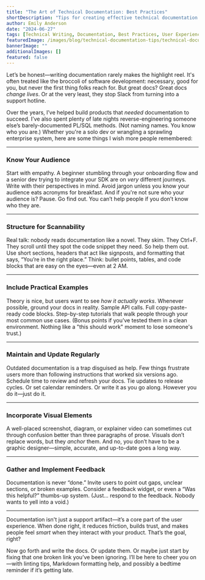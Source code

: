 ```yaml
---
title: "The Art of Technical Documentation: Best Practices"
shortDescription: "Tips for creating effective technical documentation that users will actually read"
author: Emily Anderson
date: "2024-06-27"
tags: [Technical Writing, Documentation, Best Practices, User Experience]
featuredImage: /images/blog/technical-documentation-tips/technical-documentation-tips-featured.jpg
bannerImage: ""
additionalImages: []
featured: false
---
```

Let’s be honest—writing documentation rarely makes the highlight reel. It's often treated like the broccoli of software development: necessary, good for you, but never the first thing folks reach for. But great docs? Great docs *change lives*. Or at the very least, they stop Slack from turning into a support hotline.

Over the years, I’ve helped build products that *needed* documentation to succeed. I’ve also spent plenty of late nights reverse-engineering someone else’s barely-documented PL/SQL methods. (Not naming names. You know who you are.) Whether you're a solo dev or wrangling a sprawling enterprise system, here are some things I wish more people remembered:

---

### Know Your Audience

Start with empathy. A beginner stumbling through your onboarding flow and a senior dev trying to integrate your SDK are on *very* different journeys. Write with their perspectives in mind. Avoid jargon unless you know your audience eats acronyms for breakfast. And if you're not sure who your audience is? Pause. Go find out. You can’t help people if you don’t know who they are.

---

### Structure for Scannability

Real talk: nobody reads documentation like a novel. They skim. They Ctrl+F. They scroll until they spot the code snippet they need. So help them out. Use short sections, headers that act like signposts, and formatting that says, “You’re in the right place.” Think: bullet points, tables, and code blocks that are easy on the eyes—even at 2 AM.

---

### Include Practical Examples

Theory is nice, but users want to see *how it actually works*. Whenever possible, ground your docs in reality. Sample API calls. Full copy-paste-ready code blocks. Step-by-step tutorials that walk people through your most common use cases. (Bonus points if you’ve tested them in a clean environment. Nothing like a "this should work" moment to lose someone's trust.)

---

### Maintain and Update Regularly

Outdated documentation is a trap disguised as help. Few things frustrate users more than following instructions that worked six versions ago. Schedule time to review and refresh your docs. Tie updates to release cycles. Or set calendar reminders. Or write it as you go along. However you do it—just do it.

---

### Incorporate Visual Elements

A well-placed screenshot, diagram, or explainer video can sometimes cut through confusion better than three paragraphs of prose. Visuals don’t replace words, but they *anchor* them. And no, you don’t have to be a graphic designer—simple, accurate, and up-to-date goes a long way.

---

### Gather and Implement Feedback

Documentation is never “done.” Invite users to point out gaps, unclear sections, or broken examples. Consider a feedback widget, or even a “Was this helpful?” thumbs-up system. (Just... respond to the feedback. Nobody wants to yell into a void.)

---

Documentation isn't just a support artifact—it’s a core part of the user experience. When done right, it reduces friction, builds trust, and makes people feel *smart* when they interact with your product. That’s the goal, right?

Now go forth and write the docs. Or update them. Or maybe just start by fixing that one broken link you’ve been ignoring. I’ll be here to cheer you on—with linting tips, Markdown formatting help, and possibly a bedtime reminder if it’s getting late.

